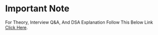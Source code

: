 # Important Note
For Theory, Interview Q&A, And DSA Explanation Follow This Below Link
[Click Here](https://github.com/atishksahuoff2831/Programming-Beginner-To-Master/wiki).
